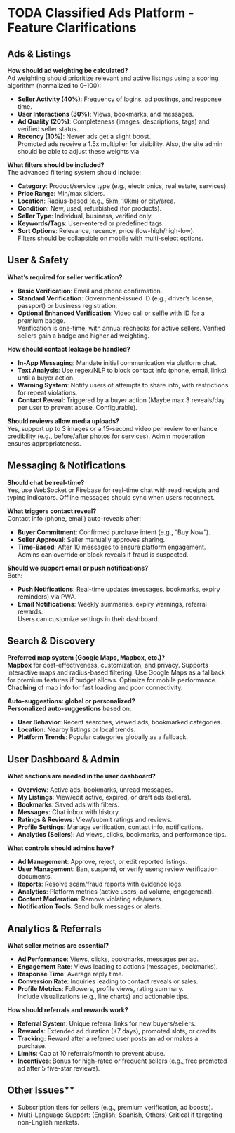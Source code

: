 
# TODA Classified Ads Platform - Feature Clarifications

## Ads & Listings

**How should ad weighting be calculated?**  
Ad weighting should prioritize relevant and active listings using a scoring algorithm (normalized to 0–100):  
- **Seller Activity (40%)**: Frequency of logins, ad postings, and response time.  
- **User Interactions (30%)**: Views, bookmarks, and messages.  
- **Ad Quality (20%)**: Completeness (images, descriptions, tags) and verified seller status.  
- **Recency (10%)**: Newer ads get a slight boost.  
Promoted ads receive a 1.5x multiplier for visibility. Also, the site admin should be able to adjust these weights via

**What filters should be included?**  
The advanced filtering system should include:  
- **Category**: Product/service type (e.g., electr
onics, real estate, services).  
- **Price Range**: Min/max sliders.  
- **Location**: Radius-based (e.g., 5km, 10km) or city/area.  
- **Condition**: New, used, refurbished (for products).  
- **Seller Type**: Individual, business, verified only.  
- **Keywords/Tags**: User-entered or predefined tags.  
- **Sort Options**: Relevance, recency, price (low-high/high-low).  
Filters should be collapsible on mobile with multi-select options.

## User & Safety

**What’s required for seller verification?**  
- **Basic Verification**: Email and phone confirmation.  
- **Standard Verification**: Government-issued ID (e.g., driver’s license, passport) or business registration.  
- **Optional Enhanced Verification**: Video call or selfie with ID for a premium badge.  
Verification is one-time, with annual rechecks for active sellers. Verified sellers gain a badge and higher ad weighting.

**How should contact leakage be handled?**  
- **In-App Messaging**: Mandate initial communication via platform chat.  
- **Text Analysis**: Use regex/NLP to block contact info (phone, email, links) until a buyer action.  
- **Warning System**: Notify users of attempts to share info, with restrictions for repeat violations.  
- **Contact Reveal**: Triggered by a buyer action (Maybe max 3 reveals/day per user to prevent abuse. Configurable).

**Should reviews allow media uploads?**  
Yes, support up to 3 images or a 15-second video per review to enhance credibility (e.g., before/after photos for services). Admin moderation ensures appropriateness.

## Messaging & Notifications

**Should chat be real-time?**  
Yes, use WebSocket or Firebase for real-time chat with read receipts and typing indicators. Offline messages should sync when users reconnect.

**What triggers contact reveal?**  
Contact info (phone, email) auto-reveals after:  
- **Buyer Commitment**: Confirmed purchase intent (e.g., “Buy Now”).  
- **Seller Approval**: Seller manually approves sharing.  
- **Time-Based**: After 10 messages to ensure platform engagement.  
Admins can override or block reveals if fraud is suspected.

**Should we support email or push notifications?**  
Both:  
- **Push Notifications**: Real-time updates (messages, bookmarks, expiry reminders) via PWA.  
- **Email Notifications**: Weekly summaries, expiry warnings, referral rewards.  
Users can customize settings in their dashboard.

## Search & Discovery

**Preferred map system (Google Maps, Mapbox, etc.)?**  
**Mapbox** for cost-effectiveness, customization, and privacy. Supports interactive maps and radius-based filtering. Use Google Maps as a fallback for premium features if budget allows. Optimize for mobile performance.
**Chaching** of map info for fast loading and poor connectivity.

**Auto-suggestions: global or personalized?**  
**Personalized auto-suggestions** based on:  
- **User Behavior**: Recent searches, viewed ads, bookmarked categories.  
- **Location**: Nearby listings or local trends.  
- **Platform Trends**: Popular categories globally as a fallback.  


## User Dashboard & Admin

**What sections are needed in the user dashboard?**  
- **Overview**: Active ads, bookmarks, unread messages.  
- **My Listings**: View/edit active, expired, or draft ads (sellers).  
- **Bookmarks**: Saved ads with filters.  
- **Messages**: Chat inbox with history.  
- **Ratings & Reviews**: View/submit ratings and reviews.  
- **Profile Settings**: Manage verification, contact info, notifications.  
- **Analytics (Sellers)**: Ad views, clicks, bookmarks, and performance tips.

**What controls should admins have?**  
- **Ad Management**: Approve, reject, or edit reported listings.  
- **User Management**: Ban, suspend, or verify users; review verification documents.  
- **Reports**: Resolve scam/fraud reports with evidence logs.  
- **Analytics**: Platform metrics (active users, ad volume, engagement).  
- **Content Moderation**: Remove violating ads/users.  
- **Notification Tools**: Send bulk messages or alerts.

## Analytics & Referrals

**What seller metrics are essential?**  
- **Ad Performance**: Views, clicks, bookmarks, messages per ad.  
- **Engagement Rate**: Views leading to actions (messages, bookmarks).  
- **Response Time**: Average reply time.  
- **Conversion Rate**: Inquiries leading to contact reveals or sales.  
- **Profile Metrics**: Followers, profile views, rating summary.  
Include visualizations (e.g., line charts) and actionable tips.

**How should referrals and rewards work?**  
- **Referral System**: Unique referral links for new buyers/sellers.  
- **Rewards**: Extended ad duration (+7 days), promoted slots, or credits.  
- **Tracking**: Reward after a referred user posts an ad or makes a purchase.  
- **Limits**: Cap at 10 referrals/month to prevent abuse.  
- **Incentives**: Bonus for high-rated or frequent sellers (e.g., free promoted ad after 5 five-star reviews).

## Other Issues**
- Subscription tiers for sellers (e.g., premium verification, ad boosts).
- Multi-Language Support: (English, Spanish, Others) Critical if targeting non-English markets.


 
